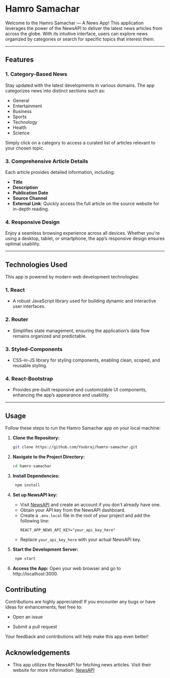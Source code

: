 # Hamro Samachar
Welcome to the Hamro Samachar — A News App! This application leverages the power of the NewsAPI to deliver the latest news articles from across the globe. With its intuitive interface, users can explore news organized by categories or search for specific topics that interest them.

---

## Features

### 1. **Category-Based News**

Stay updated with the latest developments in various domains. The app categorizes news into distinct sections such as:

- General
- Entertainment
- Business
- Sports
- Technology
- Health
- Science

Simply click on a category to access a curated list of articles relevant to your chosen topic.


### 3. **Comprehensive Article Details**

Each article provides detailed information, including:

- **Title**
- **Description**
- **Publication Date**
- **Source Channel**
- **External Link**: Quickly access the full article on the source website for in-depth reading.

### 4. **Responsive Design**

Enjoy a seamless browsing experience across all devices. Whether you're using a desktop, tablet, or smartphone, the app’s responsive design ensures optimal usability.

---

## Technologies Used

This app is powered by modern web development technologies:

### **1. React**

- A robust JavaScript library used for building dynamic and interactive user interfaces.

### **2. Router**

- Simplifies state management, ensuring the application’s data flow remains organized and predictable.

### **3. Styled-Components**

- CSS-in-JS library for styling components, enabling clean, scoped, and reusable styling.

### **4. React-Bootstrap**

- Provides pre-built responsive and customizable UI components, enhancing the app’s appearance and usability.


---

## Usage

Follow these steps to run the Hamro Samachar app on your local machine:

1. **Clone the Repository:**

   ```bash
   git clone https://github.com/Youbraj/hamro-samachar.git

2. **Navigate to the Project Directory:**

    ```bash
    cd hamro-samachar

3. **Install Dependencies:**

   ```bash
    npm install

4. **Set up NewsAPI key:**
   - Visit [NewsAPI](https://newsapi.org/) and create an account if you don't already have one.
   - Obtain your API key from the NewsAPI dashboard.
   - Create a `.env.local` file in the root of your project and add the following line:
     ```
     REACT_APP_NEWS_API_KEY="your_api_key_here"
     ```
   - Replace `your_api_key_here` with your actual NewsAPI key.


4. **Start the Development Server:**

   ```bash
    npm start

5. **Access the App:** Open your web browser and go to http://localhost:3000.

## Contributing

Contributions are highly appreciated! If you encounter any bugs or have ideas for enhancements, feel free to:

- Open an issue

- Submit a pull request

Your feedback and contributions will help make this app even better!

## Acknowledgements

- This app utilizes the NewsAPI for fetching news articles. Visit their website for more information: [NewsAPI](https://newsapi.org/)
